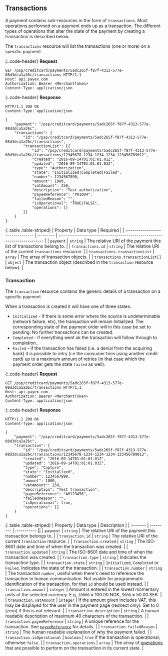 ## Transactions

A payment contains sub-resources in the form of `transactions`. 
Most operations performed on a payment ends up as a transaction. 
The different types of operations that alter the state of the payment by 
creating a transaction is described below.

The `transactions` resource will list the transactions (one or more) 
on a specific payment.

{:.code-header}
**Request**

```http
GET /psp/creditcard/payments/5adc265f-f87f-4313-577e-08d3dca1a26c/transactions HTTP/1.1
Host: api.payex.com
Authorization: Bearer <MerchantToken>
Content-Type: application/json
```

{:.code-header}
**Response**

```http
HTTP/1.1 200 OK
Content-Type: application/json

{
    "payment": "/psp/creditcard/payments/5adc265f-f87f-4313-577e-08d3dca1a26c",
    "transactions": {
        "id": "/psp/creditcard/payments/5adc265f-f87f-4313-577e-08d3dca1a26c/transactions",
        "transactionList": [{
            "id": "/psp/creditcard/payments/5adc265f-f87f-4313-577e-08d3dca1a26c/transactions/12345678-1234-1234-1234-123456789012",
            "created": "2016-09-14T01:01:01.01Z",
            "updated": "2016-09-14T01:01:01.03Z",
            "type": "Authorization",
            "state": "Initialized|Completed|Failed",
            "number": 1234567890,
            "amount": 1000,
            "vatAmount": 250,
            "description": "Test authorization",
            "payeeReference": "PR1004",
            "failedReason": "",
            "isOperational": "TRUE|FALSE",
            "operations": []
        }]
    }
}
```

{:.table .table-striped}
| Property                         | Data type | Required                                                                |
| :------------------------------- | :-------- | :---------------------------------------------------------------------- |
| `payment`                        | `string`  | The relative URI of the payment this list of transactions belong to.    |
| `transactions.id`                | `string`  | The relative URI of the current `transactions` resource.                |
| `transactions.transactionList`   | `array`   | The array of transaction objects.                                       |
| `transactions.transactionList[]` | `object`  | The transaction object (described in the `transaction` resource below). |

### Transaction

The `transaction` resource contains the generic details of a 
transaction on a specific payment. 

When a transaction is created it will have one of three states:

* `Initialized` - if there is some error where the source is undeterminable 
  (network failure, etc), the transaction will remain Initialized. 
  The corresponding state of the payment order will in this case be set 
  to pending. 
  No further transactions can be created.
* `Completed` - if everything went ok the transaction will follow 
  through to completion..
* `Failed` - if the transaction has failed 
  (i.e. a denial from the acquiring bank) it is possible to retry 
  (i.e the consumer tries using another credit card) up to a maximum amount 
  of retries (in that case which the payment order gets 
  the state `failed` as well). 

{:.code-header}
**Request**

```http
GET /psp/creditcard/payments/5adc265f-f87f-4313-577e-08d3dca1a26c/transactions HTTP/1.1
Host: api.payex.com
Authorization: Bearer <MerchantToken>
Content-Type: application/json
```

{:.code-header}
**Response**

```http
HTTP/1.1 200 OK
Content-Type: application/json

{
    "payment": "/psp/creditcard/payments/5adc265f-f87f-4313-577e-08d3dca1a26c",
    "transaction": {
        "id": "/psp/creditcard/payments/5adc265f-f87f-4313-577e-08d3dca1a26c/transactions/12345678-1234-1234-1234-123456789012",
        "created": "2016-09-14T01:01:01.01Z",
        "updated": "2016-09-14T01:01:01.03Z",
        "type": "Capture",
        "state": "Initialized",
        "number": 1234567890,
        "amount": 1000,
        "vatAmount": 250,
        "description": "Test transaction",
        "payeeReference": "AH123456",
        "failedReason": "",
        "isOperational": true,
        "operations": []
    }
}
```

{:.table .table-striped}
| Property | Data type | Description |
| :------- | :-------- | :---------- ||
| `payment`                    | `string`  | The relative URI of the payment this transaction belongs to.                                                                                                                                                 |
| `transaction.id`             | `string`  | The relative URI of the current `transaction` resource.                                                                                                                                                      |
| `transaction.created`        | `string`  | The ISO-8601 date and time of when the transaction was created.                                                                                                                                              |
| `transaction.updated`        | `string`  | The ISO-8601 date and time of when the transaction was created.                                                                                                                                              |
| `transaction.type`           | `string`  | Indicates the transaction type.                                                                                                                                                                              |
| `transaction.state`          | `string`  | `Initialized`, `Completed` or `Failed`. Indicates the state of the transaction.                                                                                                                              |
| `transaction.number`         | `string`  | The transaction `number`, useful when there's need to reference the transaction in human communication. Not usable for programmatic identification of the transaction, for that `id` should be used instead. |
| `transaction.amount`         | `integer` | Amount is entered in the lowest momentary units of the selected currency. E.g. `10000` = 100.00 NOK, `5000` = 50.00 SEK.                                                                                     |
| `transaction.vatAmount`      | `integer` | If the amount given includes VAT, this may be displayed for the user in the payment page (redirect only). Set to 0 (zero) if this is not relevant.                                                           |
| `transaction.description`    | `string`  | A human readable description of maximum 40 characters of the transaction.                                                                                                                                    |
| `transaction.payeeReference` | `string`  | A unique reference for the transaction. See [`payeeReference`][payee-reference] for details.                                                                                                                 |
| `transaction.failedReason`   | `string`  | The human readable explanation of why the payment failed.                                                                                                                                                    |
| `transaction.isOperational`  | `boolean` | `true` if the transaction is operational; otherwise `false`.                                                                                                                                                 |
| `transaction.operations`     | `array`   | The array of [operations][operations] that are possible to perform on the transaction in its current state.                                                                                                  |

[operations]: #operations
[payee-reference]: #payee-reference
